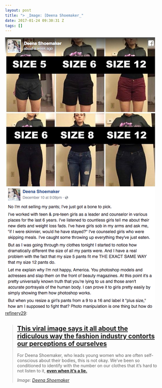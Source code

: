 ```yaml
---
layout: post
title: "> _Image: [Deena Shoemaker_"
date: 2017-01-24 09:30:31 Z
tags: []
---
```

![](/media/2017/01/156304241185.jpg)
[refinery29](http://tumblr.refinery29.com/post/154738306531):

> **[This viral image says it all about the ridiculous way the fashion industry contorts our perceptions of ourselves](http://www.refinery29.com/2016/12/133557/inconsistent-sizing-facebook-viral-photo?utm_source=tumblr.com&utm_medium=post&utm_campaign=end&utm_campaign=h2&utm_campaign=short)**
> ---------------------------------------------------------------------------------------------------------------------------------------------------------------------------------------------------------------------------------------------------------------------------------------------------
> 
> For Deena Shoemaker, who leads young women who are often self-conscious about their bodies, this is not okay. We’ve been so conditioned to identify with the number on our clothes that it’s hard to not listen to it, **[even when it’s a lie.](http://www.refinery29.com/2016/12/133557/inconsistent-sizing-facebook-viral-photo?utm_source=tumblr.com&utm_medium=post&utm_campaign=end&utm_campaign=h2&utm_campaign=short)**  
> 
> _Image: [Deena Shoemaker](https://www.facebook.com/photo.php?fbid=10211468733300821&set=a.3222576730133.158457.1437902569&type=3)_

